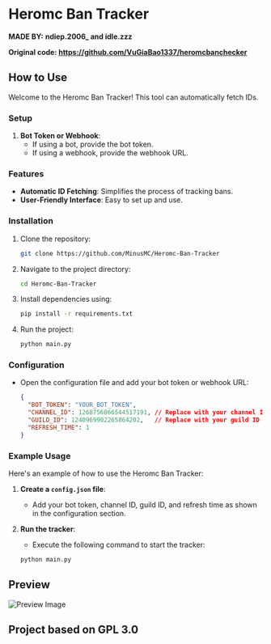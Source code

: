 # Heromc Ban Tracker

**MADE BY:** **ndiep.2006_ and idle.zzz**

**Original code: https://github.com/VuGiaBao1337/heromcbanchecker**


## How to Use

Welcome to the Heromc Ban Tracker! This tool can automatically fetch IDs.

### Setup

1. **Bot Token or Webhook**:
   - If using a bot, provide the bot token.
   - If using a webhook, provide the webhook URL.

### Features

- **Automatic ID Fetching**: Simplifies the process of tracking bans.
- **User-Friendly Interface**: Easy to set up and use.

### Installation

1. Clone the repository:

    ```bash
    git clone https://github.com/MinusMC/Heromc-Ban-Tracker
    ```

2. Navigate to the project directory:

    ```bash
    cd Heromc-Ban-Tracker
    ```

3. Install dependencies using:

    ```bash
    pip install -r requirements.txt
    ```

4. Run the project:

    ```bash
    python main.py
    ```

### Configuration

- Open the configuration file and add your bot token or webhook URL:

    ```json
    {
      "BOT_TOKEN": "YOUR_BOT_TOKEN",
      "CHANNEL_ID": 1268756066544517191, // Replace with your channel ID
      "GUILD_ID": 1240969902265864202,   // Replace with your guild ID
      "REFRESH_TIME": 1
    }
    ```

### Example Usage

Here's an example of how to use the Heromc Ban Tracker:

1. **Create a `config.json` file**:
    - Add your bot token, channel ID, guild ID, and refresh time as shown in the configuration section.

2. **Run the tracker**:
    - Execute the following command to start the tracker:

    ```bash
    python main.py
    ```

## Preview

![Preview Image](https://cdn.discordapp.com/attachments/1262641976633851996/1269453856287227924/image.png?ex=66b01e88&is=66aecd08&hm=f7da52ca3c5ecd0705ba25d3808dd02a18b308dad263024b9b0d8b7e8fa37388&)

## Project based on GPL 3.0
